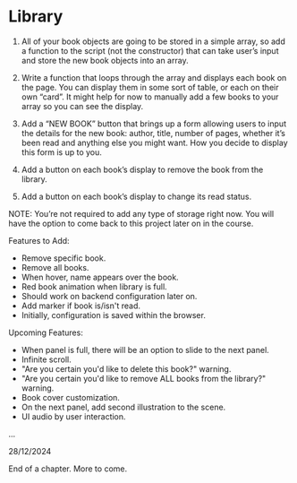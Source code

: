 # Library

1. All of your book objects are going to be stored in a simple array, so add a function to the script (not the constructor) that can take user’s input and store the new book objects into an array. 

2. Write a function that loops through the array and displays each book on the page. You can display them in some sort of table, or each on their own “card”. It might help for now to manually add a few books to your array so you can see the display.

3. Add a “NEW BOOK” button that brings up a form allowing users to input the details for the new book: author, title, number of pages, whether it’s been read and anything else you might want. How you decide to display this form is up to you.

4. Add a button on each book’s display to remove the book from the library.

5. Add a button on each book’s display to change its read status.

NOTE: You’re not required to add any type of storage right now. You will have the option to come back to this project later on in the course.

Features to Add: 

- Remove specific book. 
- Remove all books. 
- When hover, name appears over the book.  
- Red book animation when library is full. 
- Should work on backend configuration later on.
- Add marker if book is/isn't read. 
- Initially, configuration is saved within the browser.

Upcoming Features: 

- When panel is full, there will be an option to slide to the next panel.
- Infinite scroll. 
- "Are you certain you'd like to delete this book?" warning.
- "Are you certain you'd like to remove ALL books from the library?" warning.
- Book cover customization. 
- On the next panel, add second illustration to the scene. 
- UI audio by user interaction.

...

28/12/2024 

End of a chapter. More to come. 